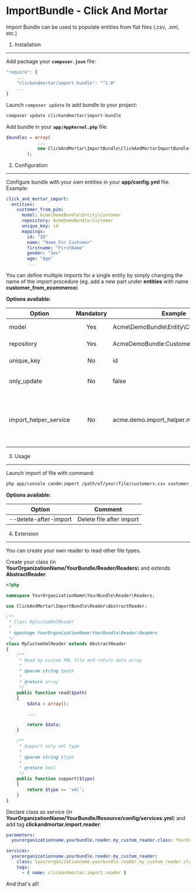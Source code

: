 ImportBundle - Click And Mortar
=============================

Import Bundle can be used to populate entities from flat files (.csv, .xml, etc.)

1. Installation
----------------------

Add package your **`composer.json`** file:
```javascript
"require": {
    ...
    "clickandmortar/import-bundle": "^1.0"
    ...
}
```

Launch `composer update` to add bundle to your project:
```bash
composer update clickandmortar/import-bundle
```

Add bundle in your **`app/AppKernel.php`** file:
```php
$bundles = array(
            ...
            new ClickAndMortar\ImportBundle\ClickAndMortarImportBundle(),
        );
```

2. Configuration
----------------------

Configure bundle with your own entities in your **app/config.yml** file. Example:
```yaml
click_and_mortar_import:
  entities:
    customer_from_pim:
      model: Acme\DemoBundle\Entity\Customer
      repository: AcmeDemoBundle:Customer
      unique_key: id
      mappings:
        id: "ID"
        name: "Name_For_Customer"
        firstname: "FirstName"
        gender: "Sex"
        age: "Age"
        ...
```

You can define multiple imports for a single entity by simply changing the name of the import procedure (eg. add a new part under **entities** with name **customer_from_ecommerce**)

**Options available:**

| Option                  | Mandatory | Example                                 |                                                                                                                                          Comment |
|-------------------------|:---------:|-----------------------------------------|-------------------------------------------------------------------------------------------------------------------------------------------------:|
| model                   | Yes       | Acme\DemoBundle\Entity\Customer         | Model name in your project                                                                                                                       |
| repository              | Yes       | AcmeDemoBundle:Customer                 | Repository name for entity                                                                                                                       |
| unique_key              | No        | id                                      | Allows entities update from a property                                                                                                           |
| only_update             | No        | false                                   | If true, only update existing entities by using unique_key                                                                                       |
| import_helper_service   | No        | acme.demo.import_helper.my_import_helper| Extension point to complete classic mapping data on entity. Service must implements "ImportHelperInterface" interface                            |

3. Usage
----------------------

Launch import of file with command:
```bash
php app/console candm:import /path/of/your/file/customers.csv customer_from_pim
```

**Options available:**

| Option                | Comment                  |
|-----------------------|--------------------------|
| --delete-after-import | Delete file after import |

4. Extension
----------------------

You can create your own reader to read other file types.

Create your class (in **YourOrganizationName/YourBundle/Reader/Readers**) and extends **AbstractReader**:
```php
<?php

namespace YourOrganizationName\YourBundle\Reader\Readers;

use ClickAndMortar\ImportBundle\Reader\AbstractReader;

/**
 * Class MyCustomXmlReader
 *
 * @package YourOrganizationName\YourBundle\Reader\Readers
 */
class MyCustomXmlReader extends AbstractReader
{
    /**
     * Read my custom XML file and return data array
     *
     * @param string $path
     *
     * @return array
     */
    public function read($path)
    {
        $data = array();

        ...

        return $data;
    }

    /**
     * Support only xml type
     *
     * @param string $type
     *
     * @return bool
     */
    public function support($type)
    {
        return $type == 'xml';
    }
}
```

Declare class as service (in **YourOrganizationName/YourBundle/Resource/config/services.yml**) and add tag **clickandmortar.import.reader**:
```yaml
parameters:
  yourorganizationname.yourbundle.reader.my_custom_reader.class: YourOrganizationName\YourBundle\Reader\Readers\MyCustomXmlReader

services:
  yourorganizationname.yourbundle.reader.my_custom_reader:
    class: %yourorganizationname.yourbundle.reader.my_custom_reader.class%
    tags:
      - { name: clickandmortar.import.reader }
```

And that's all!

